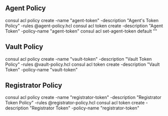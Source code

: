 ## Agent Policy
consul acl policy create -name "agent-token" -description "Agent's Token Policy" -rules @agent-policy.hcl
consul acl token create -description "Agent Token" -policy-name "agent-token"
consul acl set-agent-token default ""

## Vault Policy
consul acl policy create -name "vault-token" -description "Vault Token Policy" -rules @vault-policy.hcl
consul acl token create -description "Vault Token" -policy-name "vault-token"

## Registrator Policy
consul acl policy create -name "registrator-token" -description "Registrator Token Policy" -rules @registrator-policy.hcl
consul acl token create -description "Registrator Token" -policy-name "registrator-token"

